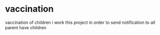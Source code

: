 # vaccination
 vaccination of children
 i work this project in order to send notification to all parent have children 
